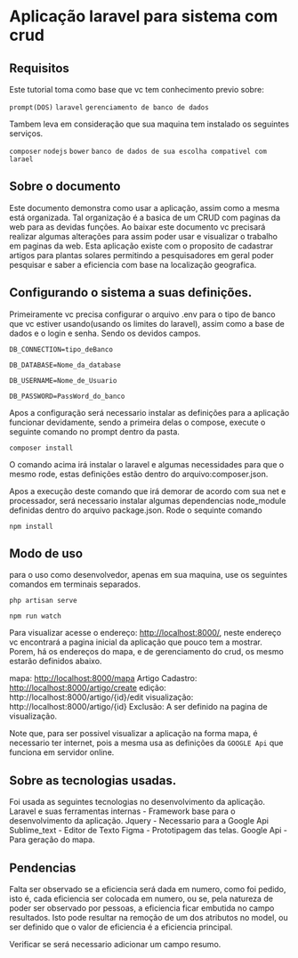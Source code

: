 Aplicação laravel para sistema com crud
================

## Requisitos

Este tutorial toma como base que vc tem conhecimento previo sobre:

`prompt(DOS)`
`laravel`
`gerenciamento de banco de dados`

Tambem leva em consideração que sua maquina tem instalado os seguintes serviços.

`composer`
`nodejs`
`bower`
`banco de dados de sua escolha compativel com larael`

## Sobre o documento

Este documento demonstra como usar a aplicação, assim como a mesma está organizada. Tal organização é a basica de um CRUD com paginas da web para as devidas funções.
Ao baixar este documento vc precisará realizar algumas alterações para assim poder usar e visualizar o trabalho em paginas da web.
Esta aplicação existe com o proposito de cadastrar artigos para plantas solares permitindo a pesquisadores em geral poder pesquisar e saber a eficiencia com base na localização geografica.

## Configurando o sistema a suas definições.

Primeiramente vc precisa configurar o arquivo .env para o tipo de banco que vc estiver usando(usando os limites do laravel), assim como a base de dados e o login e senha. Sendo os devidos campos.

`DB_CONNECTION=tipo_deBanco`

`DB_DATABASE=Nome_da_database`

`DB_USERNAME=Nome_de_Usuario`

`DB_PASSWORD=PassWord_do_banco`

Apos a configuração será necessario instalar as definições para a aplicação funcionar devidamente, sendo a primeira delas o compose, execute o seguinte comando no prompt dentro da pasta.

`composer install`

O comando acima irá instalar o laravel e algumas necessidades para que o mesmo rode, estas definições estão dentro do arquivo:composer.json.

Apos a execução deste comando que irá demorar de acordo com sua net e processador, será necessario instalar algumas dependencias node_module definidas dentro do arquivo package.json. Rode o sequinte comando

`npm install`

## Modo de uso

para o uso como desenvolvedor, apenas em sua maquina, use os seguintes comandos em terminais separados.

`php artisan serve`

`npm run watch`

Para visualizar acesse o endereço: <http://localhost:8000/>, neste endereço vc encontrará a pagina inicial da aplicação que pouco tem a mostrar. Porem, há os endereços do mapa, e de gerenciamento do crud, os mesmo estarão definidos abaixo.

mapa: <http://localhost:8000/mapa>
Artigo
Cadastro: <http://localhost:8000/artigo/create>
edição: http://localhost:8000/artigo/{id}/edit
visualização: http://localhost:8000/artigo/{id}
Exclusão: A ser definido na pagina de visualização.

Note que, para ser possivel visualizar a aplicação na forma mapa, é necessario ter internet, pois a mesma usa as definições da `GOOGLE Api` que funciona em servidor online.

## Sobre as tecnologias usadas.
Foi usada as seguintes tecnologias no desenvolvimento da aplicação.
Laravel e suas ferramentas internas - Framework base para o desenvolvimento da aplicação.
Jquery - Necessario para a Google Api
Sublime_text - Editor de Texto
Figma - Prototipagem das telas.
Google Api - Para geração do mapa.

## Pendencias

Falta ser observado se a eficiencia será dada em numero, como foi pedido, isto é, cada eficiencia ser colocada em numero, ou se, pela natureza de poder ser observado por pessoas, a eficiencia ficar embutida no campo resultados. Isto pode resultar na remoção de um dos atributos no model, ou ser definido que o valor de eficiencia é a eficiencia principal.

Verificar se será necessario adicionar um campo resumo.